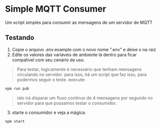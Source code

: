 # Simple MQTT Consumer

Um script simples para consumir as mensagens de um servidor de MQTT

## Testando

1.  Copie o arquivo .env.example com o novo nome ".env" e deixe o na raiz
2.  Edite os valores das variáveis de ambiente lá dentro para ficar compatível com seu cenário de uso.
 > Para testar, logicamente é necessário que tenham mensagens circulando no servidor.
  para isso, há um script que faz isso, para podermos seguir o teste. execute:
  ```bash
  npm run pub
  ```
  > isto irá disparar um fluxo contínuo de 4 mensagens por segundo no servidor para que possamos testar o consumidor.
3.  starte o consumidor e veja a mágica.
   ```bash
   npm start
   ```
